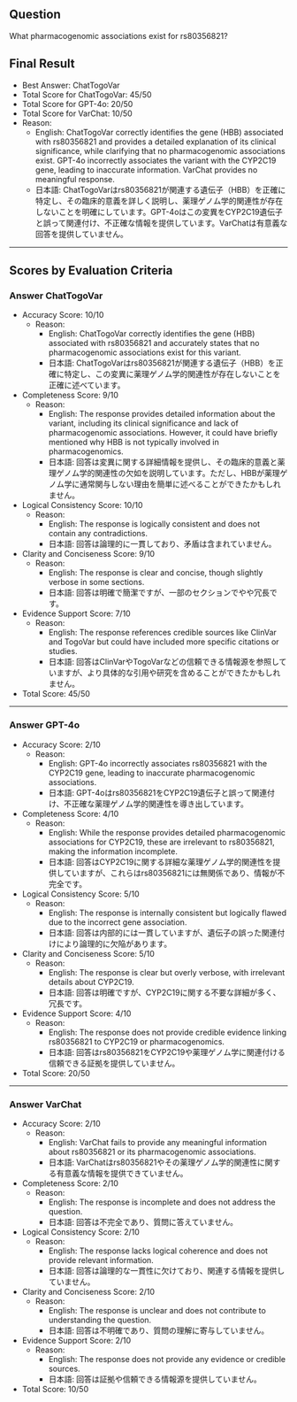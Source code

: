 ## Question

What pharmacogenomic associations exist for rs80356821?

## Final Result

- Best Answer: ChatTogoVar
- Total Score for ChatTogoVar: 45/50
- Total Score for GPT-4o: 20/50
- Total Score for VarChat: 10/50
- Reason:
  - English: ChatTogoVar correctly identifies the gene (HBB) associated with rs80356821 and provides a detailed explanation of its clinical significance, while clarifying that no pharmacogenomic associations exist. GPT-4o incorrectly associates the variant with the CYP2C19 gene, leading to inaccurate information. VarChat provides no meaningful response.
  - 日本語: ChatTogoVarはrs80356821が関連する遺伝子（HBB）を正確に特定し、その臨床的意義を詳しく説明し、薬理ゲノム学的関連性が存在しないことを明確にしています。GPT-4oはこの変異をCYP2C19遺伝子と誤って関連付け、不正確な情報を提供しています。VarChatは有意義な回答を提供していません。

---

## Scores by Evaluation Criteria

### Answer ChatTogoVar
- Accuracy Score: 10/10
  - Reason: 
    - English: ChatTogoVar correctly identifies the gene (HBB) associated with rs80356821 and accurately states that no pharmacogenomic associations exist for this variant.
    - 日本語: ChatTogoVarはrs80356821が関連する遺伝子（HBB）を正確に特定し、この変異に薬理ゲノム学的関連性が存在しないことを正確に述べています。
- Completeness Score: 9/10
  - Reason: 
    - English: The response provides detailed information about the variant, including its clinical significance and lack of pharmacogenomic associations. However, it could have briefly mentioned why HBB is not typically involved in pharmacogenomics.
    - 日本語: 回答は変異に関する詳細情報を提供し、その臨床的意義と薬理ゲノム学的関連性の欠如を説明しています。ただし、HBBが薬理ゲノム学に通常関与しない理由を簡単に述べることができたかもしれません。
- Logical Consistency Score: 10/10
  - Reason: 
    - English: The response is logically consistent and does not contain any contradictions.
    - 日本語: 回答は論理的に一貫しており、矛盾は含まれていません。
- Clarity and Conciseness Score: 9/10
  - Reason: 
    - English: The response is clear and concise, though slightly verbose in some sections.
    - 日本語: 回答は明確で簡潔ですが、一部のセクションでやや冗長です。
- Evidence Support Score: 7/10
  - Reason: 
    - English: The response references credible sources like ClinVar and TogoVar but could have included more specific citations or studies.
    - 日本語: 回答はClinVarやTogoVarなどの信頼できる情報源を参照していますが、より具体的な引用や研究を含めることができたかもしれません。
- Total Score: 45/50

---

### Answer GPT-4o
- Accuracy Score: 2/10
  - Reason: 
    - English: GPT-4o incorrectly associates rs80356821 with the CYP2C19 gene, leading to inaccurate pharmacogenomic associations.
    - 日本語: GPT-4oはrs80356821をCYP2C19遺伝子と誤って関連付け、不正確な薬理ゲノム学的関連性を導き出しています。
- Completeness Score: 4/10
  - Reason: 
    - English: While the response provides detailed pharmacogenomic associations for CYP2C19, these are irrelevant to rs80356821, making the information incomplete.
    - 日本語: 回答はCYP2C19に関する詳細な薬理ゲノム学的関連性を提供していますが、これらはrs80356821には無関係であり、情報が不完全です。
- Logical Consistency Score: 5/10
  - Reason: 
    - English: The response is internally consistent but logically flawed due to the incorrect gene association.
    - 日本語: 回答は内部的には一貫していますが、遺伝子の誤った関連付けにより論理的に欠陥があります。
- Clarity and Conciseness Score: 5/10
  - Reason: 
    - English: The response is clear but overly verbose, with irrelevant details about CYP2C19.
    - 日本語: 回答は明確ですが、CYP2C19に関する不要な詳細が多く、冗長です。
- Evidence Support Score: 4/10
  - Reason: 
    - English: The response does not provide credible evidence linking rs80356821 to CYP2C19 or pharmacogenomics.
    - 日本語: 回答はrs80356821をCYP2C19や薬理ゲノム学に関連付ける信頼できる証拠を提供していません。
- Total Score: 20/50

---

### Answer VarChat
- Accuracy Score: 2/10
  - Reason: 
    - English: VarChat fails to provide any meaningful information about rs80356821 or its pharmacogenomic associations.
    - 日本語: VarChatはrs80356821やその薬理ゲノム学的関連性に関する有意義な情報を提供できていません。
- Completeness Score: 2/10
  - Reason: 
    - English: The response is incomplete and does not address the question.
    - 日本語: 回答は不完全であり、質問に答えていません。
- Logical Consistency Score: 2/10
  - Reason: 
    - English: The response lacks logical coherence and does not provide relevant information.
    - 日本語: 回答は論理的な一貫性に欠けており、関連する情報を提供していません。
- Clarity and Conciseness Score: 2/10
  - Reason: 
    - English: The response is unclear and does not contribute to understanding the question.
    - 日本語: 回答は不明確であり、質問の理解に寄与していません。
- Evidence Support Score: 2/10
  - Reason: 
    - English: The response does not provide any evidence or credible sources.
    - 日本語: 回答は証拠や信頼できる情報源を提供していません。
- Total Score: 10/50
